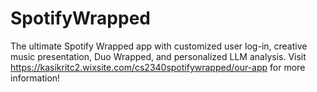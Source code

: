 # SpotifyWrapped
The ultimate Spotify Wrapped app with customized user log-in, creative music presentation, Duo Wrapped, and personalized LLM analysis.
Visit https://kasikritc2.wixsite.com/cs2340spotifywrapped/our-app for more information!
